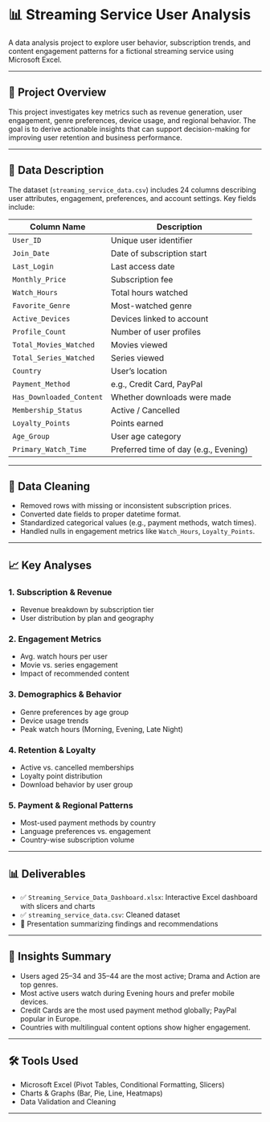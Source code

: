 # 📊 Streaming Service User Analysis

A data analysis project to explore user behavior, subscription trends, and content engagement patterns for a fictional streaming service using Microsoft Excel.

---

## 📁 Project Overview

This project investigates key metrics such as revenue generation, user engagement, genre preferences, device usage, and regional behavior. The goal is to derive actionable insights that can support decision-making for improving user retention and business performance.

---

## 📄 Data Description

The dataset (`streaming_service_data.csv`) includes 24 columns describing user attributes, engagement, preferences, and account settings. Key fields include:

| Column Name             | Description |
|-------------------------|-------------|
| `User_ID`               | Unique user identifier |
| `Join_Date`             | Date of subscription start |
| `Last_Login`            | Last access date |
| `Monthly_Price`         | Subscription fee |
| `Watch_Hours`           | Total hours watched |
| `Favorite_Genre`        | Most-watched genre |
| `Active_Devices`        | Devices linked to account |
| `Profile_Count`         | Number of user profiles |
| `Total_Movies_Watched`  | Movies viewed |
| `Total_Series_Watched`  | Series viewed |
| `Country`               | User’s location |
| `Payment_Method`        | e.g., Credit Card, PayPal |
| `Has_Downloaded_Content`| Whether downloads were made |
| `Membership_Status`     | Active / Cancelled |
| `Loyalty_Points`        | Points earned |
| `Age_Group`             | User age category |
| `Primary_Watch_Time`    | Preferred time of day (e.g., Evening) |

---

## 🧹 Data Cleaning

- Removed rows with missing or inconsistent subscription prices.
- Converted date fields to proper datetime format.
- Standardized categorical values (e.g., payment methods, watch times).
- Handled nulls in engagement metrics like `Watch_Hours`, `Loyalty_Points`.

---

## 📈 Key Analyses

### 1. Subscription & Revenue
- Revenue breakdown by subscription tier
- User distribution by plan and geography

### 2. Engagement Metrics
- Avg. watch hours per user
- Movie vs. series engagement
- Impact of recommended content

### 3. Demographics & Behavior
- Genre preferences by age group
- Device usage trends
- Peak watch hours (Morning, Evening, Late Night)

### 4. Retention & Loyalty
- Active vs. cancelled memberships
- Loyalty point distribution
- Download behavior by user group

### 5. Payment & Regional Patterns
- Most-used payment methods by country
- Language preferences vs. engagement
- Country-wise subscription volume

---

## 📊 Deliverables

- ✅ `Streaming_Service_Data_Dashboard.xlsx`: Interactive Excel dashboard with slicers and charts
- ✅ `streaming_service_data.csv`: Cleaned dataset
- 📌  Presentation summarizing findings and recommendations

---

## 🧠 Insights Summary

- Users aged 25–34 and 35–44 are the most active; Drama and Action are top genres.
- Most active users watch during Evening hours and prefer mobile devices.
- Credit Cards are the most used payment method globally; PayPal popular in Europe.
- Countries with multilingual content options show higher engagement.

---

## 🛠 Tools Used

- Microsoft Excel (Pivot Tables, Conditional Formatting, Slicers)
- Charts & Graphs (Bar, Pie, Line, Heatmaps)
- Data Validation and Cleaning

---


